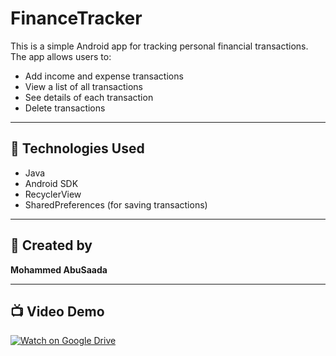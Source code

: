 # FinanceTracker

This is a simple Android app for tracking personal financial transactions.  
The app allows users to:

- Add income and expense transactions  
- View a list of all transactions  
- See details of each transaction  
- Delete transactions

---

## 📱 Technologies Used

- Java
- Android SDK
- RecyclerView
- SharedPreferences (for saving transactions)

---

## 👤 Created by

**Mohammed AbuSaada**

---

## 📺 Video Demo

[![Watch on Google Drive](https://img.shields.io/badge/Watch%20on-Google%20Drive-34A853?logo=google-drive&logoColor=white)](https://drive.google.com/file/d/14-mXjS5OGmYKUBE78VSeLt9a5gdEt8Iz/view?usp=drivesdk)